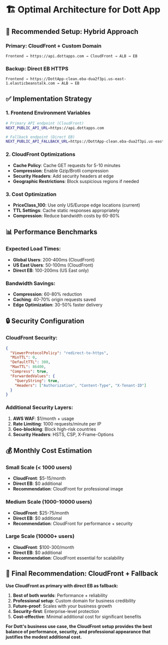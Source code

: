 # 🏗️ Optimal Architecture for Dott App

## 🎯 **Recommended Setup: Hybrid Approach**

### **Primary: CloudFront + Custom Domain**
```
Frontend → https://api.dottapps.com → CloudFront → ALB → EB
```

### **Backup: Direct EB HTTPS**
```
Frontend → https://DottApp-clean.eba-dua2f3pi.us-east-1.elasticbeanstalk.com → ALB → EB
```

## ✅ **Implementation Strategy**

### **1. Frontend Environment Variables**
```bash
# Primary API endpoint (CloudFront)
NEXT_PUBLIC_API_URL=https://api.dottapps.com

# Fallback endpoint (Direct EB)
NEXT_PUBLIC_API_FALLBACK_URL=https://DottApp-clean.eba-dua2f3pi.us-east-1.elasticbeanstalk.com
```

### **2. CloudFront Optimizations**
- **Cache Policy**: Cache GET requests for 5-10 minutes
- **Compression**: Enable Gzip/Brotli compression
- **Security Headers**: Add security headers at edge
- **Geographic Restrictions**: Block suspicious regions if needed

### **3. Cost Optimization**
- **PriceClass_100**: Use only US/Europe edge locations (current)
- **TTL Settings**: Cache static responses appropriately
- **Compression**: Reduce bandwidth costs by 60-80%

## 📊 **Performance Benchmarks**

### **Expected Load Times:**
- **Global Users**: 200-400ms (CloudFront)
- **US East Users**: 50-100ms (CloudFront)
- **Direct EB**: 100-200ms (US East only)

### **Bandwidth Savings:**
- **Compression**: 60-80% reduction
- **Caching**: 40-70% origin requests saved
- **Edge Optimization**: 30-50% faster delivery

## 🔒 **Security Configuration**

### **CloudFront Security:**
```json
{
  "ViewerProtocolPolicy": "redirect-to-https",
  "MinTTL": 0,
  "DefaultTTL": 300,
  "MaxTTL": 86400,
  "Compress": true,
  "ForwardedValues": {
    "QueryString": true,
    "Headers": ["Authorization", "Content-Type", "X-Tenant-ID"]
  }
}
```

### **Additional Security Layers:**
1. **AWS WAF**: $1/month + usage
2. **Rate Limiting**: 1000 requests/minute per IP
3. **Geo-blocking**: Block high-risk countries
4. **Security Headers**: HSTS, CSP, X-Frame-Options

## 💰 **Monthly Cost Estimation**

### **Small Scale (< 1000 users)**
- **CloudFront**: $5-15/month
- **Direct EB**: $0 additional
- **Recommendation**: CloudFront for professional image

### **Medium Scale (1000-10000 users)**
- **CloudFront**: $25-75/month
- **Direct EB**: $0 additional  
- **Recommendation**: CloudFront for performance + security

### **Large Scale (10000+ users)**
- **CloudFront**: $100-300/month
- **Direct EB**: $0 additional
- **Recommendation**: CloudFront essential for scalability

## 🎯 **Final Recommendation: CloudFront + Fallback**

**Use CloudFront as primary with direct EB as fallback:**

1. **Best of both worlds**: Performance + reliability
2. **Professional setup**: Custom domain for business credibility  
3. **Future-proof**: Scales with your business growth
4. **Security-first**: Enterprise-level protection
5. **Cost-effective**: Minimal additional cost for significant benefits

**For Dott's business use case, the CloudFront setup provides the best balance of performance, security, and professional appearance that justifies the modest additional cost.** 